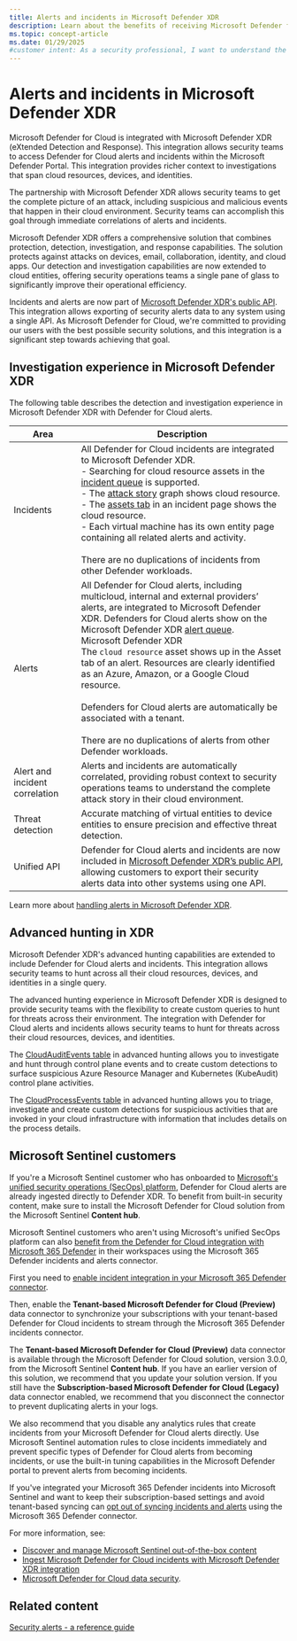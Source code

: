 ```yaml
---
title: Alerts and incidents in Microsoft Defender XDR
description: Learn about the benefits of receiving Microsoft Defender for Cloud's alerts in Microsoft Defender XDR 
ms.topic: concept-article
ms.date: 01/29/2025
#customer intent: As a security professional, I want to understand the benefits of integrating Microsoft Defender for Cloud alerts with Microsoft Defender XDR.
---
```


# Alerts and incidents in Microsoft Defender XDR

Microsoft Defender for Cloud is integrated with Microsoft Defender XDR (eXtended Detection and Response). This integration allows security teams to access Defender for Cloud alerts and incidents within the Microsoft Defender Portal. This integration provides richer context to investigations that span cloud resources, devices, and identities.

The partnership with Microsoft Defender XDR allows security teams to get the complete picture of an attack, including suspicious and malicious events that happen in their cloud environment. Security teams can accomplish this goal through immediate correlations of alerts and incidents.

Microsoft Defender XDR offers a comprehensive solution that combines protection, detection, investigation, and response capabilities. The solution protects against attacks on devices, email, collaboration, identity, and cloud apps. Our detection and investigation capabilities are now extended to cloud entities, offering security operations teams a single pane of glass to significantly improve their operational efficiency.

Incidents and alerts are now part of [Microsoft Defender XDR's public API](/microsoft-365/security/defender/api-overview). This integration allows exporting of security alerts data to any system using a single API. As Microsoft Defender for Cloud, we're committed to providing our users with the best possible security solutions, and this integration is a significant step towards achieving that goal.

## Investigation experience in Microsoft Defender XDR

The following table describes the detection and investigation experience in Microsoft Defender XDR with Defender for Cloud alerts.

| Area | Description |
|--|--|
| Incidents | All Defender for Cloud incidents are integrated to Microsoft Defender XDR. <br> - Searching for cloud resource assets in the [incident queue](/microsoft-365/security/defender/incident-queue) is supported. <br> - The [attack story](/microsoft-365/security/defender/investigate-incidents#attack-story) graph shows cloud resource. <br> - The [assets tab](/microsoft-365/security/defender/investigate-incidents#assets) in an incident page shows the cloud resource. <br> - Each virtual machine has its own entity page containing all related alerts and activity. <br> <br> There are no duplications of incidents from other Defender workloads. |
| Alerts  | All Defender for Cloud alerts, including multicloud, internal and external providers’ alerts, are integrated to Microsoft Defender XDR. Defenders for Cloud alerts show on the Microsoft Defender XDR [alert queue](/microsoft-365/security/defender-endpoint/alerts-queue-endpoint-detection-response). <br>Microsoft Defender XDR<br> The `cloud resource` asset shows up in the Asset tab of an alert. Resources are clearly identified as an Azure, Amazon, or a Google Cloud resource. <br> <br> Defenders for Cloud alerts are automatically be associated with a tenant. <br> <br> There are no duplications of alerts from other Defender workloads.|
| Alert and incident correlation | Alerts and incidents are automatically correlated, providing robust context to security operations teams to understand the complete attack story in their cloud environment. |
| Threat detection | Accurate matching of virtual entities to device entities to ensure precision and effective threat detection. |
| Unified API | Defender for Cloud alerts and incidents are now included in [Microsoft Defender XDR’s public API](/microsoft-365/security/defender/api-overview), allowing customers to export their security alerts data into other systems using one API. |

Learn more about [handling alerts in Microsoft Defender XDR](/microsoft-365/security/defender/microsoft-365-security-center-defender-cloud).

## Advanced hunting in XDR

Microsoft Defender XDR's advanced hunting capabilities are extended to include Defender for Cloud alerts and incidents. This integration allows security teams to hunt across all their cloud resources, devices, and identities in a single query.

The advanced hunting experience in Microsoft Defender XDR is designed to provide security teams with the flexibility to create custom queries to hunt for threats across their environment. The integration with Defender for Cloud alerts and incidents allows security teams to hunt for threats across their cloud resources, devices, and identities.

The [CloudAuditEvents table](/defender-xdr/advanced-hunting-cloudauditevents-table) in advanced hunting allows you to investigate and hunt through control plane events and to create custom detections to surface suspicious Azure Resource Manager and Kubernetes (KubeAudit) control plane activities.  

The [CloudProcessEvents table](/defender-xdr/advanced-hunting-cloudauditevents-table) in advanced hunting allows you to triage, investigate and create custom detections for suspicious activities that are invoked in your cloud infrastructure with information that includes details on the process details.   

## Microsoft Sentinel customers

If you're a Microsoft Sentinel customer who has onboarded to [Microsoft's unified security operations (SecOps) platform](/azure/sentinel/microsoft-sentinel-defender-portal), Defender for Cloud alerts are already ingested directly to Defender XDR. To benefit from built-in security content, make sure to install the Microsoft Defender for Cloud solution from the Microsoft Sentinel **Content hub**. 

Microsoft Sentinel customers who aren't using Microsoft's unified SecOps platform can also [benefit from the Defender for Cloud integration with Microsoft 365 Defender](/azure/sentinel/ingest-defender-for-cloud-incidents) in their workspaces using the Microsoft 365 Defender incidents and alerts connector.

First you need to [enable incident integration in your Microsoft 365 Defender connector](/azure/sentinel/connect-microsoft-365-defender).

Then, enable the **Tenant-based Microsoft Defender for Cloud (Preview)** data connector to synchronize your subscriptions with your tenant-based Defender for Cloud incidents to stream through the Microsoft 365 Defender incidents connector.

The **Tenant-based Microsoft Defender for Cloud (Preview)** data connector is available through the Microsoft Defender for Cloud solution, version 3.0.0, from the Microsoft Sentinel **Content hub**. If you have an earlier version of this solution, we recommend that you update your solution version. If you still have the **Subscription-based Microsoft Defender for Cloud (Legacy)** data connector enabled, we recommend that you disconnect the connector to prevent duplicating alerts in your logs.

We also recommend that you disable any analytics rules that create incidents from your Microsoft Defender for Cloud alerts directly. Use Microsoft Sentinel automation rules to close incidents immediately and prevent specific types of Defender for Cloud alerts from becoming incidents, or use the built-in tuning capabilities in the Microsoft Defender portal to prevent alerts from becoming incidents.

If you've integrated your Microsoft 365 Defender incidents into Microsoft Sentinel and want to keep their subscription-based settings and avoid tenant-based syncing can [opt out of syncing incidents and alerts](/microsoft-365/security/defender/microsoft-365-security-center-defender-cloud) using the Microsoft 365 Defender connector.

For more information, see:

- [Discover and manage Microsoft Sentinel out-of-the-box content](/azure/sentinel/sentinel-solutions-deploy)
- [Ingest Microsoft Defender for Cloud incidents with Microsoft Defender XDR integration](/azure/sentinel/ingest-defender-for-cloud-incidents)
- [Microsoft Defender for Cloud data security](data-security.md#defender-for-cloud-and-microsoft-defender-365-defender-integration).

## Related content

[Security alerts - a reference guide](alerts-reference.md)
